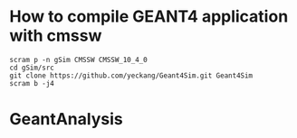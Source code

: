 # How to compile GEANT4 application with cmssw
```
scram p -n gSim CMSSW CMSSW_10_4_0
cd gSim/src
git clone https://github.com/yeckang/Geant4Sim.git Geant4Sim
scram b -j4
```
# GeantAnalysis
